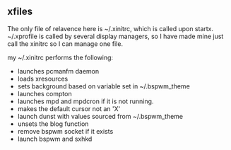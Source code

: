 ## xfiles

The only file of relavence here is ~/.xinitrc, which is called upon startx. ~/.xprofile is called by several display managers, so I have made mine just call the xinitrc so I can manage one file.

my ~/.xinitrc performs the following:
- launches pcmanfm daemon
- loads xresources
- sets background based on variable set in ~/.bspwm_theme
- launches compton
- launches mpd and mpdcron if it is not running.
- makes the default cursor not an 'X'
- launch dunst with values sourced from ~/.bspwm_theme
- unsets the blog function
- remove bspwm socket if it exists
- launch bspwm and sxhkd
